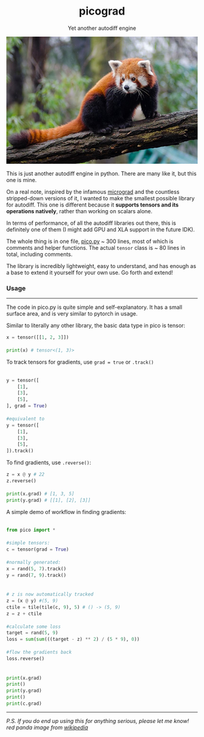 <h1 align='center'>picograd</h1>
<p align='center'>Yet another autodiff engine</p>

![image](./image.png)


This is just another autodiff engine in python. There are many like it, but this one is mine.


On a real note, inspired by the infamous [micrograd]() and the countless stripped-down versions of it, I wanted to make the smallest possible library for autodiff. This one is different because it __supports tensors and its operations natively__, rather than working on scalars alone.

In terms of performance, of all the autodiff libraries out there, this is definitely one of them (I might add GPU and XLA support in the future IDK).

The whole thing is in one file, [pico.py](./pico.py) ~ 300 lines, most of which is comments and helper functions. The actual `tensor` class is ~ 80 lines in total, including comments.

The library is incredibly lightweight, easy to understand, and has enough as a base to extend it yourself for your own use. Go forth and extend!


### Usage
---
The code in pico.py is quite simple and self-explanatory. It has a small surface area, and is very similar to pytorch in usage.

Similar to literally any other library, the basic data type in pico is tensor:

```python
x = tensor([[1, 2, 3]])

print(x) # tensor<(1, 3)>
```

To track tensors for gradients, use `grad = true` or `.track()`

```python

y = tensor([
    [1],
    [3],
    [5],
], grad = True)

#equivalent to 
y = tensor([
    [1],
    [3],
    [5],
]).track()
```

To find gradients, use `.reverse()`:
```python
z = x @ y # 22
z.reverse()

print(x.grad) # [1, 3, 5]
print(y.grad) # [[1], [2], [3]]
```


A simple demo of workflow in finding gradients:
```python

from pico import *

#simple tensors:
c = tensor(grad = True)

#normally generated:
x = rand(5, 7).track()
y = rand(7, 9).track()


# z is now automatically tracked
z = (x @ y) #(5, 9)
ctile = tile(tile(c, 9), 5) # () -> (5, 9)
z = z + ctile

#calculate some loss
target = rand(5, 9)
loss = sum(sum(((target - z) ** 2) / (5 * 9), 0))

#flow the gradients back
loss.reverse()


print(x.grad)
print()
print(y.grad)
print()
print(c.grad)
```

---
_P.S. If you do end up using this for anything serious, please let me know!_
_red panda image from [wikipedia](https://en.wikipedia.org/wiki/Red_panda)_

